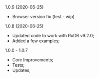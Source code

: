 <a name="1.0.9"></a>
1.0.9 (2020-06-25)

- Browser version fix (test - wip)

<a name="1.0.8"></a>
1.0.8 (2020-06-25)

- Updated code to work with RxDB v9.2.0;
- Added a few examples;

<a name="1.0.0"></a>
1.0.0 - 1.0.7

- Core Improvements;
- Tests;
- Updates;
